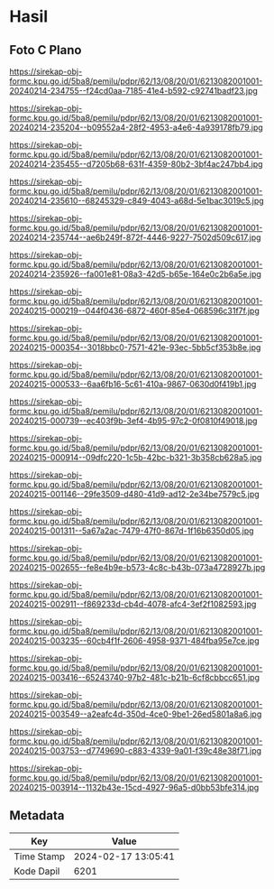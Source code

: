 # Hasil

## Foto C Plano

https://sirekap-obj-formc.kpu.go.id/5ba8/pemilu/pdpr/62/13/08/20/01/6213082001001-20240214-234755--f24cd0aa-7185-41e4-b592-c92741badf23.jpg

https://sirekap-obj-formc.kpu.go.id/5ba8/pemilu/pdpr/62/13/08/20/01/6213082001001-20240214-235204--b09552a4-28f2-4953-a4e6-4a939178fb79.jpg

https://sirekap-obj-formc.kpu.go.id/5ba8/pemilu/pdpr/62/13/08/20/01/6213082001001-20240214-235455--d7205b68-631f-4359-80b2-3bf4ac247bb4.jpg

https://sirekap-obj-formc.kpu.go.id/5ba8/pemilu/pdpr/62/13/08/20/01/6213082001001-20240214-235610--68245329-c849-4043-a68d-5e1bac3019c5.jpg

https://sirekap-obj-formc.kpu.go.id/5ba8/pemilu/pdpr/62/13/08/20/01/6213082001001-20240214-235744--ae6b249f-872f-4446-9227-7502d509c617.jpg

https://sirekap-obj-formc.kpu.go.id/5ba8/pemilu/pdpr/62/13/08/20/01/6213082001001-20240214-235926--fa001e81-08a3-42d5-b65e-164e0c2b6a5e.jpg

https://sirekap-obj-formc.kpu.go.id/5ba8/pemilu/pdpr/62/13/08/20/01/6213082001001-20240215-000219--044f0436-6872-460f-85e4-068596c31f7f.jpg

https://sirekap-obj-formc.kpu.go.id/5ba8/pemilu/pdpr/62/13/08/20/01/6213082001001-20240215-000354--3018bbc0-7571-421e-93ec-5bb5cf353b8e.jpg

https://sirekap-obj-formc.kpu.go.id/5ba8/pemilu/pdpr/62/13/08/20/01/6213082001001-20240215-000533--6aa6fb16-5c61-410a-9867-0630d0f419b1.jpg

https://sirekap-obj-formc.kpu.go.id/5ba8/pemilu/pdpr/62/13/08/20/01/6213082001001-20240215-000739--ec403f9b-3ef4-4b95-97c2-0f0810f49018.jpg

https://sirekap-obj-formc.kpu.go.id/5ba8/pemilu/pdpr/62/13/08/20/01/6213082001001-20240215-000914--09dfc220-1c5b-42bc-b321-3b358cb628a5.jpg

https://sirekap-obj-formc.kpu.go.id/5ba8/pemilu/pdpr/62/13/08/20/01/6213082001001-20240215-001146--29fe3509-d480-41d9-ad12-2e34be7579c5.jpg

https://sirekap-obj-formc.kpu.go.id/5ba8/pemilu/pdpr/62/13/08/20/01/6213082001001-20240215-001311--5a67a2ac-7479-47f0-867d-1f16b6350d05.jpg

https://sirekap-obj-formc.kpu.go.id/5ba8/pemilu/pdpr/62/13/08/20/01/6213082001001-20240215-002655--fe8e4b9e-b573-4c8c-b43b-073a4728927b.jpg

https://sirekap-obj-formc.kpu.go.id/5ba8/pemilu/pdpr/62/13/08/20/01/6213082001001-20240215-002911--f869233d-cb4d-4078-afc4-3ef2f1082593.jpg

https://sirekap-obj-formc.kpu.go.id/5ba8/pemilu/pdpr/62/13/08/20/01/6213082001001-20240215-003235--60cb4f1f-2606-4958-9371-484fba95e7ce.jpg

https://sirekap-obj-formc.kpu.go.id/5ba8/pemilu/pdpr/62/13/08/20/01/6213082001001-20240215-003416--65243740-97b2-481c-b21b-6cf8cbbcc651.jpg

https://sirekap-obj-formc.kpu.go.id/5ba8/pemilu/pdpr/62/13/08/20/01/6213082001001-20240215-003549--a2eafc4d-350d-4ce0-9be1-26ed5801a8a6.jpg

https://sirekap-obj-formc.kpu.go.id/5ba8/pemilu/pdpr/62/13/08/20/01/6213082001001-20240215-003753--d7749690-c883-4339-9a01-f39c48e38f71.jpg

https://sirekap-obj-formc.kpu.go.id/5ba8/pemilu/pdpr/62/13/08/20/01/6213082001001-20240215-003914--1132b43e-15cd-4927-96a5-d0bb53bfe314.jpg


## Metadata

| Key        | Value               |
| ---------- | ------------------- |
| Time Stamp | 2024-02-17 13:05:41 |
| Kode Dapil | 6201                |



